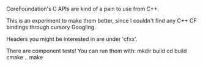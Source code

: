 CoreFoundation's C APIs are kind of a pain to use from C++.

This is an experiment to make them better, since I couldn't find any C++ CF bindings through cursory Googling.


Headers you might be interested in are under 'cfxx'.

There are component tests! You can run them with:
   mkdir build
   cd build
   cmake ..
   make
